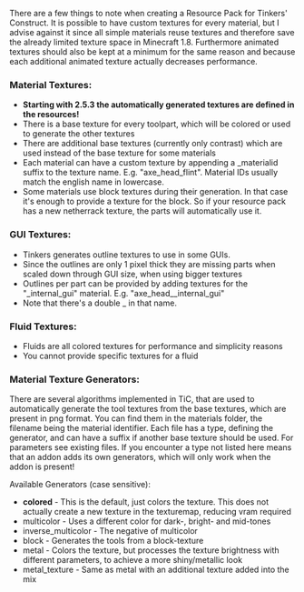 There are a few things to note when creating a Resource Pack for Tinkers' Construct.
It is possible to have custom textures for every material, but I advise against it since all simple materials reuse textures and therefore save the already limited texture space in Minecraft 1.8.
Furthermore animated textures should also be kept at a minimum for the same reason and because each additional animated texture actually decreases performance.

### Material Textures:
* **Starting with 2.5.3 the automatically generated textures are defined in the resources!**
* There is a base texture for every toolpart, which will be colored or used to generate the other textures
* There are additional base textures (currently only contrast) which are used instead of the base texture for some materials
* Each material can have a custom texture by appending a _materialid suffix to the texture name. E.g. "axe_head_flint". Material IDs usually match the english name in lowercase.
* Some materials use block textures during their generation. In that case it's enough to provide a texture for the block. So if your resource pack has a new netherrack texture, the parts will automatically use it.

### GUI Textures:
* Tinkers generates outline textures to use in some GUIs.
* Since the outlines are only 1 pixel thick they are missing parts when scaled down through GUI size, when using bigger textures
* Outlines per part can be provided by adding textures for the "_internal_gui" material. E.g. "axe_head__internal_gui"
* Note that there's a double _ in that name.

### Fluid Textures:
* Fluids are all colored textures for performance and simplicity reasons
* You cannot provide specific textures for a fluid

### Material Texture Generators:
There are several algorithms implemented in TiC, that are used to automatically generate the tool textures from the base textures, which are present in png format. You can find them in the materials folder, the filename being the material identifier. Each file has a type, defining the generator, and can have a suffix if another base texture should be used. For parameters see existing files. If you encounter a type not listed here means that an addon adds its own generators, which will only work when the addon is present!

Available Generators (case sensitive):
* **colored** - This is the default, just colors the texture. This does not actually create a new texture in the texturemap, reducing vram required
* multicolor - Uses a different color for dark-, bright- and mid-tones
* inverse_multicolor - The negative of multicolor
* block - Generates the tools from a block-texture
* metal - Colors the texture, but processes the texture brightness with different parameters, to achieve a more shiny/metallic look
* metal_texture - Same as metal with an additional texture added into the mix